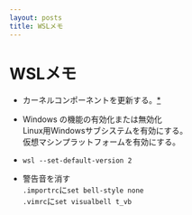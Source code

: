 ```yaml
---
layout: posts
title: WSLメモ
---
```


# WSLメモ

* カーネルコンポーネントを更新する。[\*](https://docs.microsoft.com/ja-jp/windows/wsl/install-manual#step-4---download-the-linux-kernel-update-package)

* Windows の機能の有効化または無効化  
Linux用Windowsサブシステムを有効にする。  
仮想マシンプラットフォームを有効にする。

* `wsl --set-default-version 2`

* 警告音を消す  
`.importrc`に`set bell-style none`  
`.vimrc`に`set visualbell t_vb`
